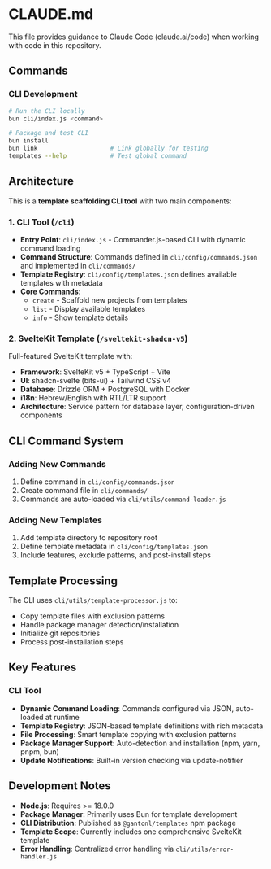 # CLAUDE.md

This file provides guidance to Claude Code (claude.ai/code) when working with code in this repository.

## Commands

### CLI Development
```bash
# Run the CLI locally
bun cli/index.js <command>

# Package and test CLI
bun install
bun link                    # Link globally for testing
templates --help            # Test global command
```

## Architecture

This is a **template scaffolding CLI tool** with two main components:

### 1. CLI Tool (`/cli`)
- **Entry Point**: `cli/index.js` - Commander.js-based CLI with dynamic command loading
- **Command Structure**: Commands defined in `cli/config/commands.json` and implemented in `cli/commands/`
- **Template Registry**: `cli/config/templates.json` defines available templates with metadata
- **Core Commands**:
  - `create` - Scaffold new projects from templates
  - `list` - Display available templates
  - `info` - Show template details

### 2. SvelteKit Template (`/sveltekit-shadcn-v5`)
Full-featured SvelteKit template with:
- **Framework**: SvelteKit v5 + TypeScript + Vite
- **UI**: shadcn-svelte (bits-ui) + Tailwind CSS v4
- **Database**: Drizzle ORM + PostgreSQL with Docker
- **i18n**: Hebrew/English with RTL/LTR support
- **Architecture**: Service pattern for database layer, configuration-driven components

## CLI Command System

### Adding New Commands
1. Define command in `cli/config/commands.json`
2. Create command file in `cli/commands/`
3. Commands are auto-loaded via `cli/utils/command-loader.js`

### Adding New Templates
1. Add template directory to repository root
2. Define template metadata in `cli/config/templates.json`
3. Include features, exclude patterns, and post-install steps

## Template Processing
The CLI uses `cli/utils/template-processor.js` to:
- Copy template files with exclusion patterns
- Handle package manager detection/installation
- Initialize git repositories
- Process post-installation steps

## Key Features

### CLI Tool
- **Dynamic Command Loading**: Commands configured via JSON, auto-loaded at runtime
- **Template Registry**: JSON-based template definitions with rich metadata
- **File Processing**: Smart template copying with exclusion patterns
- **Package Manager Support**: Auto-detection and installation (npm, yarn, pnpm, bun)
- **Update Notifications**: Built-in version checking via update-notifier

## Development Notes
- **Node.js**: Requires >= 18.0.0
- **Package Manager**: Primarily uses Bun for template development
- **CLI Distribution**: Published as `@gantonl/templates` npm package
- **Template Scope**: Currently includes one comprehensive SvelteKit template
- **Error Handling**: Centralized error handling via `cli/utils/error-handler.js`
